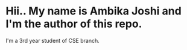 # Hii.. My name is Ambika Joshi and I'm the author of this repo. 
I'm a 3rd year student of CSE branch.